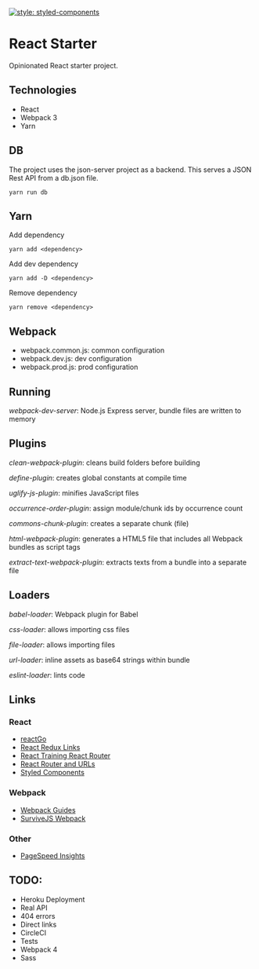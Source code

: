 [![style: styled-components](https://img.shields.io/badge/style-%F0%9F%92%85%20styled--components-orange.svg?colorB=daa357&colorA=db748e)](https://github.com/styled-components/styled-components)

# React Starter
Opinionated React starter project.

## Technologies

* React
* Webpack 3
* Yarn

## DB
The project uses the json-server project as a backend. This serves a JSON Rest API from a db.json file.
```
yarn run db
```

## Yarn
Add dependency
```
yarn add <dependency>
```

Add dev dependency
```
yarn add -D <dependency>
```

Remove dependency
```
yarn remove <dependency>
```

## Webpack 

* webpack.common.js: common configuration
* webpack.dev.js: dev configuration
* webpack.prod.js: prod configuration

## Running

_webpack-dev-server_: Node.js Express server, bundle files are written to memory

## Plugins

_clean-webpack-plugin_: cleans build folders before building

_define-plugin_: creates global constants at compile time

_uglify-js-plugin_: minifies JavaScript files

_occurrence-order-plugin_: assign module/chunk ids by occurrence count

_commons-chunk-plugin_: creates a separate chunk (file)

_html-webpack-plugin_: generates a HTML5 file that includes all Webpack bundles as script tags

_extract-text-webpack-plugin_: extracts texts from a bundle into a separate file

## Loaders

_babel-loader_: Webpack plugin for Babel

_css-loader_: allows importing css files

_file-loader_: allows importing files

_url-loader_: inline assets as base64 strings within bundle

_eslint-loader_: lints code

## Links
### React
* [reactGo](https://github.com/reactGo/reactGo/tree/master/app)
* [React Redux Links](https://github.com/markerikson/react-redux-links)
* [React Training React Router](https://reacttraining.com/react-router/web/example/basic)
* [React Router and URLs](https://stackoverflow.com/questions/27928372/react-router-urls-dont-work-when-refreshing-or-writting-manually)
* [Styled Components](https://www.styled-components.com/)

### Webpack
* [Webpack Guides](https://webpack.js.org/guides)
* [SurviveJS Webpack](https://survivejs.com/webpack/)

### Other
* [PageSpeed Insights](https://developers.google.com/speed/pagespeed/insights/)

## TODO:
* Heroku Deployment
* Real API
* 404 errors
* Direct links
* CircleCI
* Tests
* Webpack 4
* Sass